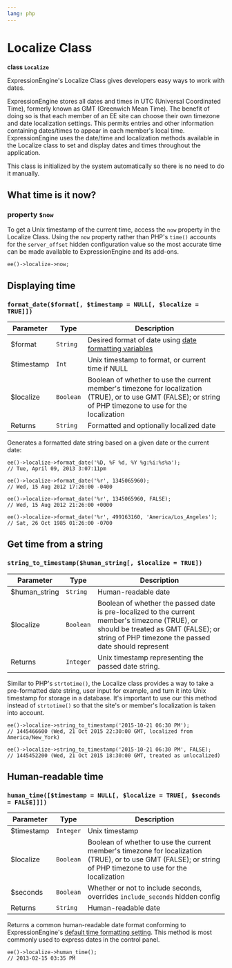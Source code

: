 ```yaml
---
lang: php
---
```


<!--
    This source file is part of the open source project
    ExpressionEngine User Guide (https://github.com/ExpressionEngine/ExpressionEngine-User-Guide)

    @link      https://expressionengine.com/
    @copyright Copyright (c) 2003-2020, Packet Tide, LLC (https://packettide.com)
    @license   https://expressionengine.com/license Licensed under Apache License, Version 2.0
-->

# Localize Class

**class `Localize`**

ExpressionEngine's Localize Class gives developers easy ways to work with dates.

ExpressionEngine stores all dates and times in UTC (Universal Coordinated Time), formerly known as GMT (Greenwich Mean Time). The benefit of doing so is that each member of an EE site can choose their own timezone and date localization settings. This permits entries and other information containing dates/times to appear in each member's local time. ExpressionEngine uses the date/time and localization methods available in the Localize class to set and display dates and times throughout the application.

This class is initialized by the system automatically so there is no need to do it manually.

## What time is it now?

### property `$now`

To get a Unix timestamp of the current time, access the `now` property in the Localize Class. Using the `now` property rather than PHP's `time()` accounts for the `server_offset` hidden configuration value so the most accurate time can be made available to ExpressionEngine and its add-ons.

    ee()->localize->now;

## Displaying time

### `format_date($format[, $timestamp = NULL[, $localize = TRUE]])`

| Parameter   | Type      | Description                                                                                                                                                   |
| ----------- | --------- | ------------------------------------------------------------------------------------------------------------------------------------------------------------- |
| \$format    | `String`  | Desired format of date using [date formatting variables](templates/date-variable-formatting.md)                                                               |
| \$timestamp | `Int`     | Unix timestamp to format, or current time if NULL                                                                                                             |
| \$localize  | `Boolean` | Boolean of whether to use the current member's timezone for localization (TRUE), or to use GMT (FALSE); or string of PHP timezone to use for the localization |
| Returns     | `String`  | Formatted and optionally localized date                                                                                                                       |

Generates a formatted date string based on a given date or the current date:

    ee()->localize->format_date('%D, %F %d, %Y %g:%i:%s%a');
    // Tue, April 09, 2013 3:07:11pm

    ee()->localize->format_date('%r', 1345065960);
    // Wed, 15 Aug 2012 17:26:00 -0400

    ee()->localize->format_date('%r', 1345065960, FALSE);
    // Wed, 15 Aug 2012 21:26:00 +0000

    ee()->localize->format_date('%r', 499163160, 'America/Los_Angeles');
    // Sat, 26 Oct 1985 01:26:00 -0700

## Get time from a string

### `string_to_timestamp($human_string[, $localize = TRUE])`

| Parameter      | Type      | Description                                                                                                                                                                                  |
| -------------- | --------- | -------------------------------------------------------------------------------------------------------------------------------------------------------------------------------------------- |
| \$human_string | `String`  | Human-readable date                                                                                                                                                                          |
| \$localize     | `Boolean` | Boolean of whether the passed date is pre-localized to the current member's timezone (TRUE), or should be treated as GMT (FALSE); or string of PHP timezone the passed date should represent |
| Returns        | `Integer` | Unix timestamp representing the passed date string.                                                                                                                                          |

Similar to PHP's `strtotime()`, the Localize class provides a way to take a pre-formatted date string, user input for example, and turn it into Unix timestamp for storage in a database. It's important to use our this method instead of `strtotime()` so that the site's or member's localization is taken into account.

    ee()->localize->string_to_timestamp('2015-10-21 06:30 PM');
    // 1445466600 (Wed, 21 Oct 2015 22:30:00 GMT, localized from America/New_York)

    ee()->localize->string_to_timestamp('2015-10-21 06:30 PM', FALSE);
    // 1445452200 (Wed, 21 Oct 2015 18:30:00 GMT, treated as unlocalized)

## Human-readable time

### `human_time([$timestamp = NULL[, $localize = TRUE[, $seconds = FALSE]]])`

| Parameter   | Type      | Description                                                                                                                                                   |
| ----------- | --------- | ------------------------------------------------------------------------------------------------------------------------------------------------------------- |
| \$timestamp | `Integer` | Unix timestamp                                                                                                                                                |
| \$localize  | `Boolean` | Boolean of whether to use the current member's timezone for localization (TRUE), or to use GMT (FALSE); or string of PHP timezone to use for the localization |
| \$seconds   | `Boolean` | Whether or not to include seconds, overrides `include_seconds` hidden config                                                                                  |
| Returns     | `String`  | Human-readable date                                                                                                                                           |

Returns a common human-readable date format conforming to ExpressionEngine's [default time formatting setting](control-panel/settings/general.md). This method is most commonly used to express dates in the control panel.

    ee()->localize->human_time();
    // 2013-02-15 03:35 PM
